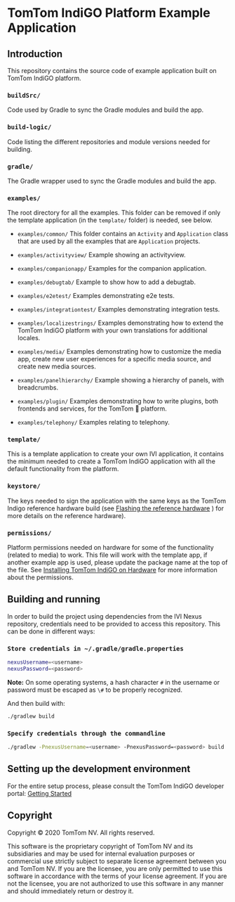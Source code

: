 # TomTom IndiGO Platform Example Application

## Introduction

This repository contains the source code of example application built on TomTom IndiGO platform.

### `buildSrc/`

Code used by Gradle to sync the Gradle modules and build the app.

### `build-logic/`

Code listing the different repositories and module versions needed for building.

### `gradle/`

The Gradle wrapper used to sync the Gradle modules and build the app.

### `examples/`

The root directory for all the examples. This folder can be removed if only the template 
application (in the `template/` folder) is needed, see below.

- `examples/common/`
  This folder contains an `Activity` and `Application` class that are used by all the examples that
  are `Application` projects.

- `examples/activityview/`
  Example showing an activityview.

- `examples/companionapp/`
  Examples for the companion application.

- `examples/debugtab/`
  Example to show how to add a debugtab.

- `examples/e2etest/`
  Examples demonstrating e2e tests.

- `examples/integrationtest/`
  Examples demonstrating integration tests.

- `examples/localizestrings/`
  Examples demonstrating how to extend the TomTom IndiGO platform with your own translations for
  additional locales.

- `examples/media/`
  Examples demonstrating how to customize the media app, create new user experiences for a specific
  media source, and create new media sources.

- `examples/panelhierarchy/`
  Example showing a hierarchy of panels, with breadcrumbs.

- `examples/plugin/`
  Examples demonstrating how to write plugins, both frontends and services, for the TomTom 
  platform.

- `examples/telephony/`
  Examples relating to telephony.

### `template/`

This is a template application to create your own IVI application, it contains the minimum needed 
to create a TomTom IndiGO application with all the default functionality from the platform.

### `keystore/`

The keys needed to sign the application with the same keys as the TomTom Indigo reference hardware 
build (see 
[Flashing the reference hardware](https://developer.tomtom.com/tomtom-indigo/documentation/integrating-tomtom-indigo/flashing-the-reference-hardware)
) for more details on the reference hardware).

### `permissions/`

Platform permissions needed on hardware for some of the functionality (related to media) to work. 
This file will work with the template app, if another example app is used, please update the 
package name at the top of the file. See 
[Installing TomTom IndiGO on Hardware](https://developer.tomtom.com/tomtom-indigo/documentation/integrating-tomtom-indigo/installing-tomtom-indigo-on-hardware) 
for more information about the permissions.

## Building and running

In order to build the project using dependencies from the IVI Nexus repository, credentials need to
be provided to access this repository. This can be done in different ways:

### `Store credentials in ~/.gradle/gradle.properties`

```bash
nexusUsername=<username>
nexusPassword=<password>
```

__Note:__ On some operating systems, a hash character `#` in the username or password must be
escaped as `\#` to be properly recognized.

And then build with:

```bash
./gradlew build
```

### `Specify credentials through the commandline`

```bash
./gradlew -PnexusUsername=<username> -PnexusPassword=<password> build
```

## Setting up the development environment

For the entire setup process, please consult the TomTom IndiGO developer portal:
[Getting Started](https://developer.tomtom.com/tomtom-indigo/documentation/getting-started/introduction)

## Copyright

Copyright © 2020 TomTom NV. All rights reserved.

This software is the proprietary copyright of TomTom NV and its subsidiaries and may be
used for internal evaluation purposes or commercial use strictly subject to separate
license agreement between you and TomTom NV. If you are the licensee, you are only permitted
to use this software in accordance with the terms of your license agreement. If you are
not the licensee, you are not authorized to use this software in any manner and should
immediately return or destroy it.
